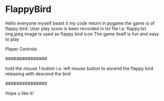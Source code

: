 # FlappyBird
Hello everyone myself beast it my code return in pygame the game is of flappy bird.
User play score is been recorded in txt file i.e. flappy.txt
img.jpeg image is used as flappy bird icon
The game itself is fun and easy to play

Player Controls

###############

hold the mouse 1 button i.e. left mouse button to ascend the flappy bird 
releasing with descend the bird

###############


Hope u like it!

